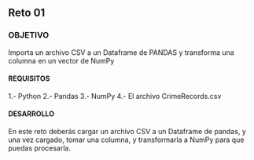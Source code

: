 ## Reto 01

### OBJETIVO 
Importa un archivo CSV a un Dataframe de PANDAS y transforma una columna en un vector de NumPy

#### REQUISITOS 
1.- Python
2.- Pandas
3.- NumPy
4.- El archivo CrimeRecords.csv

#### DESARROLLO
En este reto deberás cargar un archivo CSV a un Dataframe de pandas, y una vez cargado, tomar una columna, y transformarla a NumPy para que puedas procesarla.

